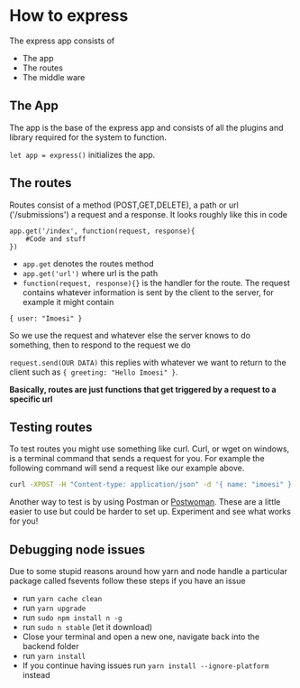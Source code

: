 # How to express

The express app consists of
- The app
- The routes
- The middle ware

## The App

The app is the base of the express app and consists of all the plugins and library required for the system to function.

`let app = express()` initializes the app.

## The routes

Routes consist of a method (POST,GET,DELETE), a path or url ('/submissions') a request and a response. It looks roughly like this in code

```
app.get('/index', function(request, response){
    #Code and stuff
})
```

- `app.get` denotes the routes method
- `app.get('url')` where url is the path
- `function(request, response){}` is the handler for the route. The request contains whatever information is sent by the client to the server, for example it might contain 

```
{ user: "Imoesi" }
```

So we use the request and whatever else the server knows to do something, then to respond to the request we do 

`request.send(OUR DATA)` this replies with whatever we want to return to the client such as `{ greeting: "Hello Imoesi" }`. 

**Basically, routes are just functions that get triggered by a request to a specific url**

## Testing routes

To test routes you might use something like curl. Curl, or wget on windows, is a terminal command that sends a request for you. For example the following command will send a request like our example above. 

```bash
curl -XPOST -H "Content-type: application/json" -d '{ name: "imoesi" }' 'localhost:3000'
```

Another way to test is by using Postman or [Postwoman](https://postwoman.io/). These are a little easier to use but could be harder to set up. Experiment and see what works for you!

## Debugging node issues

Due to some stupid reasons around how yarn and node handle a particular package called fsevents follow these steps if you have an issue

- run `yarn cache clean`
- run `yarn upgrade`
- run `sudo npm install n -g`
- run `sudo n stable` (let it download)
- Close your terminal and open a new one, navigate back into the backend folder
- run `yarn install`
- If you continue having issues run `yarn install --ignore-platform` instead